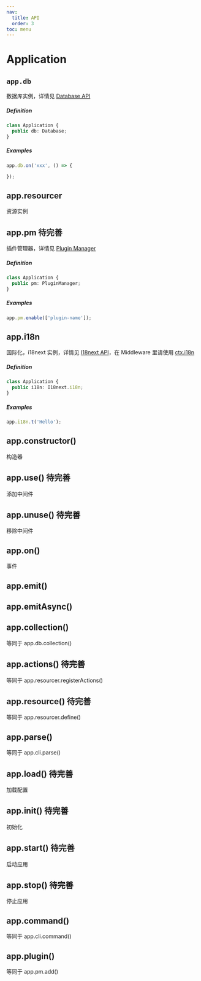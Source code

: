 ```yaml
---
nav:
  title: API
  order: 3
toc: menu
---
```


# Application

## `app.db`

数据库实例，详情见 [Database API](database)

##### Definition

```ts
class Application {
  public db: Database;
}
```

##### Examples

```ts
app.db.on('xxx', () => {

});
```

## app.resourcer

资源实例

## app.pm <Badge>待完善</Badge>

插件管理器，详情见 [Plugin Manager](plugin-manager)

##### Definition

```ts
class Application {
  public pm: PluginManager;
}
```

##### Examples

```ts
app.pm.enable(['plugin-name']);
```

## app.i18n

国际化，i18next 实例，详情见 [I18next API](https://www.i18next.com/overview/api)，在 Middleware 里请使用 [ctx.i18n](context#ctxi18n)

##### Definition

```ts
class Application {
  public i18n: I18next.i18n;
}
```

##### Examples

```ts
app.i18n.t('Hello');
```

## app.constructor()

构造器

## app.use() <Badge>待完善</Badge>

添加中间件

## app.unuse() <Badge>待完善</Badge>

移除中间件

## app.on()

事件

## app.emit()

## app.emitAsync()

## app.collection()

等同于 app.db.collection()

## app.actions() <Badge>待完善</Badge>

等同于 app.resourcer.registerActions()

## app.resource() <Badge>待完善</Badge>

等同于 app.resourcer.define()

## app.parse()

等同于 app.cli.parse()

## app.load() <Badge>待完善</Badge>

加载配置

## app.init() <Badge>待完善</Badge>

初始化

## app.start() <Badge>待完善</Badge>

启动应用

## app.stop() <Badge>待完善</Badge>

停止应用

## app.command()

等同于 app.cli.command()

## app.plugin()

等同于 app.pm.add()
